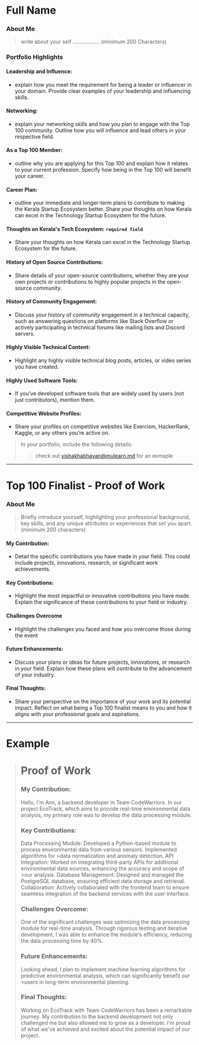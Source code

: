 # Full Name 

### About Me

> write about your self .................. (minimum 200 Characters)


### Portfolio Highlights



#### Leadership and Influence: 

- explain how you meet the requirement for being a leader or influencer in your domain. Provide clear examples of your leadership and influencing skills.

#### Networking: 

- explain your networking skills and how you plan to engage with the Top 100 community. Outline how you will influence and lead others in your respective field.

#### As a Top 100 Member: 

- outline why you are applying for this Top 100 and explain how it relates to your current profession. Specify how being in the Top 100 will benefit your career.

#### Career Plan: 

- outline your immediate and longer-term plans to contribute to making the Kerala Startup Ecosystem better. Share your thoughts on how Kerala can excel in the Technology Startup Ecosystem for the future.

#### Thoughts on Kerala's Tech Ecosystem: `required field`

- Share your thoughts on how Kerala can excel in the Technology Startup Ecosystem for the future.

#### History of Open Source Contributions:

- Share details of your open-source contributions, whether they are your own projects or contributions to highly popular projects in the open-source community.

#### History of Community Engagement:

-  Discuss your history of community engagement in a technical capacity, such as answering questions on platforms like Stack Overflow or actively participating in technical forums like mailing lists and Discord servers.

#### Highly Visible Technical Content:

- Highlight any highly visible technical blog posts, articles, or video series you have created.

#### Highly Used Software Tools:

- If you've developed software tools that are widely used by users (not just contributors), mention them.

#### Competitive Website Profiles:

- Share your profiles on competitive websites like Exercism, HackerRank, Kaggle, or any others you're active on.



> In your portfolio, include the following details:
>> check out [vishakhabhayan@mulearn.md](./profile/vishakhabhayan@mulearn.md) for an exmaple

---


# Top 100 Finalist -  Proof of Work

### About Me 
> Briefly introduce yourself, highlighting your professional background, key skills, and any unique attributes or experiences that set you apart. (minimum 200 characters)

#### My Contribution:
- Detail the specific contributions you have made in your field. This could include projects, innovations, research, or significant work achievements.

#### Key Contributions:
- Highlight the most impactful or innovative contributions you have made. Explain the significance of these contributions to your field or industry.

#### Challenges Overcome
- Highlight the challenges you faced and how you overcome those during the event

#### Future Enhancements:
- Discuss your plans or ideas for future projects, innovations, or research in your field. Explain how these plans will contribute to the advancement of your industry.
#### Final Thoughts:
- Share your perspective on the importance of your work and its potential impact. Reflect on what being a Top 100 finalist means to you and how it aligns with your professional goals and aspirations.

---
# Example
># Proof of Work
>### My Contribution:
>
>Hello, I'm Ami, a backend developer in Team CodeWarriors. In our project EcoTrack, which aims to provide real-time environmental data analysis, my primary role was to develop the data processing module.
>
>### Key Contributions:
>
>Data Processing Module: Developed a Python-based module to process environmental data from various sensors. Implemented algorithms for >data normalization and anomaly detection.
>API Integration: Worked on integrating third-party APIs for additional environmental data sources, enhancing the accuracy and scope of >our analysis.
>Database Management: Designed and managed the PostgreSQL database, ensuring efficient data storage and retrieval.
>Collaboration: Actively collaborated with the frontend team to ensure seamless integration of the backend services with the user interface.
>### Challenges Overcome:
>
>One of the significant challenges was optimizing the data processing module for real-time analysis. Through rigorous testing and iterative development, I was able to enhance the module's efficiency, reducing the data processing time by 40%.
>
>### Future Enhancements:
>
>Looking ahead, I plan to implement machine learning algorithms for predictive environmental analysis, which can significantly benefit our >users in long-term environmental planning.
>
>### Final Thoughts:
>
>Working on EcoTrack with Team CodeWarriors has been a remarkable journey. My contribution to the backend development not only challenged me but also allowed me to grow as a developer. I'm proud of what we've achieved and excited about the potential impact of our project.
